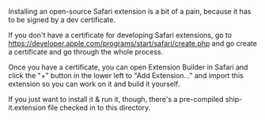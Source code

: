 Installing an open-source Safari extension is a bit of a pain, because it has
to be signed by a dev certificate.

If you don't have a certificate for developing Safari extensions, go to
https://developer.apple.com/programs/start/safari/create.php and go create a
certificate and go through the whole process.

Once you have a certificate, you can open Extension Builder in Safari and
click the "+" button in the lower left to "Add Extension…" and import this
extension so you can work on it and build it yourself.

If you just want to install it & run it, though, there's a pre-compiled
ship-it.extension file checked in to this directory.